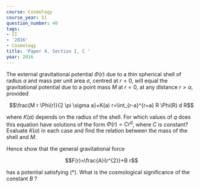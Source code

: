 ```yaml
---
course: Cosmology
course_year: II
question_number: 40
tags:
- II
- '2016'
- Cosmology
title: 'Paper 4, Section I, C '
year: 2016
---
```




The external gravitational potential $\Phi(r)$ due to a thin spherical shell of radius $a$ and mass per unit area $\sigma$, centred at $r=0$, will equal the gravitational potential due to a point mass $M$ at $r=0$, at any distance $r>a$, provided

$$\frac{M r \Phi(r)}{2 \pi \sigma a}+K(a) r=\int_{r-a}^{r+a} R \Phi(R) d R$$

where $K(a)$ depends on the radius of the shell. For which values of $q$ does this equation have solutions of the form $\Phi(r)=C r^{q}$, where $C$ is constant? Evaluate $K(a)$ in each case and find the relation between the mass of the shell and $M$.

Hence show that the general gravitational force

$$F(r)=\frac{A}{r^{2}}+B r$$

has a potential satisfying $(*)$. What is the cosmological significance of the constant $B$ ?